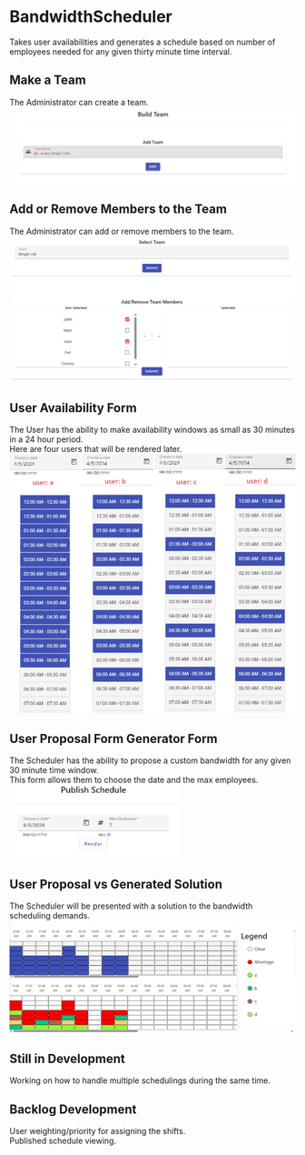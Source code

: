 # BandwidthScheduler

Takes user availabilities and generates a schedule based on number of employees needed for any given thirty minute time interval.

## Make a Team

The Administrator can create a team.
<br />
<img src="https://github.com/matjmase/BandwidthScheduler/blob/main/Screenshots/AddTeam.png" width="600" />

## Add or Remove Members to the Team

The Administrator can add or remove members to the team.
<br />
<img src="https://github.com/matjmase/BandwidthScheduler/blob/main/Screenshots/AddRemoveMembers.png" width="600" />

## User Availability Form

The User has the ability to make availability windows as small as 30 minutes in a 24 hour period.<br />
Here are four users that will be rendered later.
<br />
<img src="https://github.com/matjmase/BandwidthScheduler/blob/main/Screenshots/UserAvailabilities.jpg" width="600" />

## User Proposal Form Generator Form

The Scheduler has the ability to propose a custom bandwidth for any given 30 minute time window.<br />
This form allows them to choose the date and the max employees.
<br />
<img src="https://github.com/matjmase/BandwidthScheduler/blob/main/Screenshots/ScheduleProposalForm.png" width="300" />

## User Proposal vs Generated Solution

The Scheduler will be presented with a solution to the bandwidth scheduling demands.
<br />
<img src="https://github.com/matjmase/BandwidthScheduler/blob/main/Screenshots/DesiredProposedComparison.jpg" width="600" />

## Still in Development

Working on how to handle multiple schedulings during the same time.

## Backlog Development

User weighting/priority for assigning the shifts.<br />
Published schedule viewing.<br />
